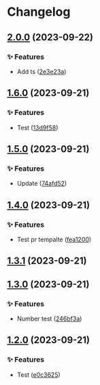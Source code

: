 # Changelog

## [2.0.0](https://github.com/AndreyZlobin/semantic/compare/v1.6.0...v2.0.0) (2023-09-22)


### ✨ Features

* Add ts ([2e3e23a](https://github.com/AndreyZlobin/semantic/commit/2e3e23a9abac4fa0cfef8d68c1f1794ee3645252))

## [1.6.0](https://github.com/AndreyZlobin/semantic/compare/v1.5.0...v1.6.0) (2023-09-21)


### ✨ Features

* Test ([13d9f58](https://github.com/AndreyZlobin/semantic/commit/13d9f58de13b63565a35ca376665b122ccc98587))

## [1.5.0](https://github.com/AndreyZlobin/semantic/compare/v1.4.0...v1.5.0) (2023-09-21)


### ✨ Features

* Update ([74afd52](https://github.com/AndreyZlobin/semantic/commit/74afd5249ecfe32196444fbe292e219c8f98d65b))

## [1.4.0](https://github.com/AndreyZlobin/semantic/compare/v1.3.1...v1.4.0) (2023-09-21)


### ✨ Features

* Test pr tempalte ([fea1200](https://github.com/AndreyZlobin/semantic/commit/fea1200a2ba2acdaf645da34c131b55db8a8ed56))

## [1.3.1](https://github.com/AndreyZlobin/semantic/compare/v1.3.0...v1.3.1) (2023-09-21)

## [1.3.0](https://github.com/AndreyZlobin/semantic/compare/v1.2.0...v1.3.0) (2023-09-21)


### ✨ Features

* Number test ([246bf3a](https://github.com/AndreyZlobin/semantic/commit/246bf3a99278860c57369a8175473feda05452f6))

## [1.2.0](https://github.com/AndreyZlobin/semantic/compare/v1.1.1...v1.2.0) (2023-09-21)


### ✨ Features

* Test ([e0c3625](https://github.com/AndreyZlobin/semantic/commit/e0c36257f5ce85d00d99340a68240cf0ea2b19c7))
